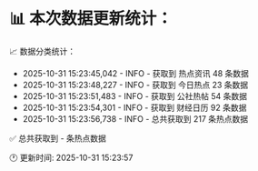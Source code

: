 📊 本次数据更新统计：
==========================

📈 数据分类统计：
- 2025-10-31 15:23:45,042 - INFO - 获取到 热点资讯 48 条数据
- 2025-10-31 15:23:48,227 - INFO - 获取到 今日热点 23 条数据
- 2025-10-31 15:23:51,483 - INFO - 获取到 公社热帖 54 条数据
- 2025-10-31 15:23:54,301 - INFO - 获取到 财经日历 92 条数据
- 2025-10-31 15:23:56,738 - INFO - 总共获取到 217 条热点数据

✅ 总共获取到 - 条热点数据

🕐 更新时间: 2025-10-31 15:23:57
